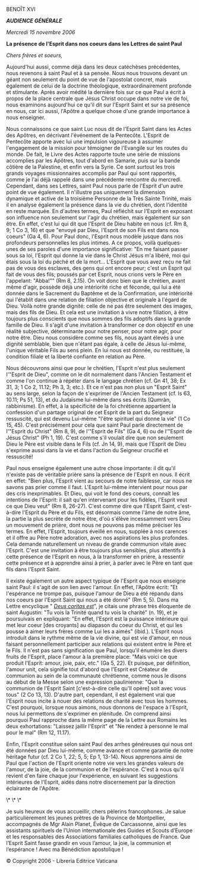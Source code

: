 BENOÎT XVI

***AUDIENCE GÉNÉRALE***

*Mercredi 15 novembre 2006*

**La présence de l'Esprit dans nos coeurs dans les Lettres de saint Paul**

*Chers frères et soeurs,*

Aujourd'hui aussi, comme déjà dans les deux catéchèses précédentes, nous revenons à saint Paul et à sa pensée. Nous nous trouvons devant un géant non seulement du point de vue de l'apostolat concret, mais également de celui de la doctrine théologique, extraordinairement profonde et stimulante. Après avoir médité la dernière fois sur ce que Paul a écrit à propos de la place centrale que Jésus Christ occupe dans notre vie de foi, nous examinons aujourd'hui ce qu'il dit sur l'Esprit Saint et sur sa présence en nous, car ici aussi, l'Apôtre a quelque chose d'une grande importance à nous enseigner.

Nous connaissons ce que saint Luc nous dit de l'Esprit Saint dans les Actes des Apôtres, en décrivant l'événement de la Pentecôte. L'Esprit de Pentecôte apporte avec lui une impulsion vigoureuse à assumer l'engagement de la mission pour témoigner de l'Evangile sur les routes du monde. De fait, le Livre des Actes rapporte toute une série de missions accomplies par les Apôtres, tout d'abord en Samarie, puis sur la bande côtière de la Palestine, et enfin vers la Syrie. Ce sont surtout les trois grands voyages missionnaires accomplis par Paul qui sont rapportés, comme je l'ai déjà rappelé dans une précédente rencontre du mercredi. Cependant, dans ses Lettres, saint Paul nous parle de l'Esprit d'un autre point de vue également. Il n'illustre pas uniquement la dimension dynamique et active de la troisième Personne de la Très Sainte Trinité, mais il en analyse également la présence dans la vie du chrétien, dont l'identité en reste marquée. En d'autres termes, Paul réfléchit sur l'Esprit en exposant son influence non seulement sur l'agir du chrétien, mais également sur son être. En effet, c'est lui qui dit que l'Esprit de Dieu habite en nous (cf. Rm 8, 9; 1 Co 3, 16) et que "envoyé par Dieu, l'Esprit de son Fils est dans nos coeurs" (Ga 4, 6). Pour Paul donc, l'Esprit nous modèle jusque dans nos profondeurs personnelles les plus intimes. A ce propos, voilà quelques-unes de ses paroles d'une importance significative: "En me faisant passer sous sa loi, l'Esprit qui donne la vie dans le Christ Jésus m'a libéré, moi qui étais sous la loi du péché et de la mort... L'Esprit que vous avez reçu ne fait pas de vous des esclaves, des gens qui ont encore peur; c'est un Esprit qui fait de vous des fils; poussés par cet Esprit, nous crions vers le Père en l'appelant: "Abba!"" (Rm 8, 2.15). On voit donc bien que le chrétien, avant même d'agir, possède déjà une intériorité riche et féconde, qui lui a été donnée dans le Sacrement du Baptême et de la Confirmation, une intériorité qui l'établit dans une relation de filiation objective et originale à l'égard de Dieu. Voilà notre grande dignité: celle de ne pas être seulement des images, mais des fils de Dieu. Et cela est une invitation à vivre notre filiation, à être toujours plus conscients que nous sommes des fils adoptifs dans la grande famille de Dieu. Il s'agit d'une invitation à transformer ce don objectif en une réalité subjective, déterminante pour notre penser, pour notre agir, pour notre être. Dieu nous considère comme ses fils, nous ayant élevés à une dignité semblable, bien que n'étant pas égale, à celle de Jésus lui-même, l'unique véritable Fils au sens plein. En lui nous est donnée, ou restituée, la condition filiale et la liberté confiante en relation au Père.

Nous découvrons ainsi que pour le chrétien, l'Esprit n'est plus seulement l'"Esprit de Dieu", comme on le dit normalement dans l'Ancien Testament et comme l'on continue à répéter dans le langage chrétien (cf. Gn 41, 38; Ex 31, 3; 1 Co 2, 11.12; Ph 3, 3; etc.). Et ce n'est pas non plus un "Esprit Saint" au sens large, selon la façon de s'exprimer de l'Ancien Testament (cf. Is 63, 10.11; Ps 51, 13), et du Judaïsme lui-même dans ses écrits (Qumràn, rabbinisme). En effet, à la spécificité de la foi chrétienne appartient la confession d'un partage original de cet Esprit de la part du Seigneur ressuscité, qui est devenu Lui-même "l'être spirituel qui donne la vie" (1 Co 15, 45). C'est précisément pour cela que saint Paul parle directement de l'"Esprit du Christ" (Rm 8, 9), de l'"Esprit de Fils" (Ga 4, 6) ou de l'"Esprit de Jésus Christ" (Ph 1, 19). C'est comme s'il voulait dire que non seulement Dieu le Père est visible dans le Fils (cf. Jn 14, 9), mais que l'Esprit de Dieu s'exprime aussi dans la vie et dans l'action du Seigneur crucifié et ressuscité!

Paul nous enseigne également une autre chose importante: il dit qu'il n'existe pas de véritable prière sans la présence de l'Esprit en nous. Il écrit en effet: "Bien plus, l'Esprit vient au secours de notre faiblesse, car nous ne savons pas prier comme il faut. L'Esprit lui-même intervient pour nous par des cris inexprimables. Et Dieu, qui voit le fond des coeurs, connaît les intentions de l'Esprit: il sait qu'en intervenant pour les fidèles, l'Esprit veut ce que Dieu veut" (Rm 8, 26-27). C'est comme dire que l'Esprit Saint, c'est-à-dire l'Esprit du Père et du Fils, est désormais comme l'âme de notre âme, la partie la plus secrète de notre être, d'où s'élève incessamment vers Dieu un mouvement de prière, dont nous ne pouvons pas même préciser les termes. En effet, l'Esprit, toujours éveillé en nous, supplée à nos carences et il offre au Père notre adoration, avec nos aspirations les plus profondes. Cela demande naturellement un niveau de grande communion vitale avec l'Esprit. C'est une invitation à être toujours plus sensibles, plus attentifs à cette présence de l'Esprit en nous, à la transformer en prière, à ressentir cette présence et à apprendre ainsi à prier, à parler avec le Père en tant que fils dans l'Esprit Saint.

Il existe également un autre aspect typique de l'Esprit que nous enseigne saint Paul: il s'agit de son lien avec l'amour. En effet, l'Apôtre écrit: "Et l'espérance ne trompe pas, puisque l'amour de Dieu a été répandu dans nos coeurs par l'Esprit Saint qui nous a été donné" (Rm 5, 5). Dans ma Lettre encyclique " *[Deus caritas est](/content/benedict-xvi/fr/encyclicals/documents/hf_ben-xvi_enc_20051225_deus-caritas-est.html)*", je citais une phrase très éloquente de saint Augustin: "Tu vois la Trinité quand tu vois la charité" (n. 19), et je poursuivais en expliquant: "En effet, l'Esprit est la puissance intérieure qui met leur coeur \[des croyants\] au diapason du coeur du Christ, et qui les pousse à aimer leurs frères comme Lui les a aimés" (ibid.). L'Esprit nous introduit dans le rythme même de la vie divine, qui est vie d'amour, en nous faisant personnellement participer aux relations qui existent entre le Père et le Fils. Il n'est pas sans signification que Paul, lorsqu'il énumère les divers fruits de l'Esprit, place l'amour à la première place: "Mais voici ce que produit l'Esprit: amour, joie, paix, etc." (Ga 5, 22). Et puisque, par définition, l'amour unit, cela signifie tout d'abord que l'Esprit est Créateur de communion au sein de la communauté chrétienne, comme nous le disons au début de la Messe selon une expression paulinienne: "Que la communion de l'Esprit Saint \[c'est-à-dire celle qu'Il opère\] soit avec vous tous" (2 Co 13, 13). D'autre part, cependant, il est également vrai que l'Esprit nous incite à nouer des relations de charité avec tous les hommes. C'est pourquoi, lorsque nous aimons, nous donnons de l'espace à l'Esprit, nous lui permettons de s'exprimer en plénitude. On comprend ainsi pourquoi Paul rapproche dans la même page de la Lettre aux Romains les deux exhortations: "Laissez jaillir l'Esprit" et "Ne rendez à personne le mal pour le mal" (Rm 12, 11.17).

Enfin, l'Esprit constitue selon saint Paul des arrhes généreuses qui nous ont été données par Dieu lui-même, comme avance et comme garantie de notre héritage futur (cf. 2 Co 1, 22; 5, 5; Ep 1, 13-14). Nous apprenons ainsi de Paul que l'action de l'Esprit oriente notre vie vers les grandes valeurs de l'amour, de la joie, de la communion et de l'espérance. C'est à nous qu'il revient d'en faire chaque jour l'expérience, en suivant les suggestions intérieures de l'Esprit, aidés dans notre discernement par la direction éclairante de l'Apôtre.

\\* \\* \\*

Je suis heureux de vous accueillir, chers pèlerins francophones. Je salue particulièrement les jeunes prêtres de la Province de Montpellier, accompagnés de Mgr Alain Planet, Évêque de Carcassonne, ainsi que les assistants spirituels de l’Union internationale des Guides et Scouts d’Europe et les responsables des Associations familiales catholiques de France. Que l’Esprit Saint fasse grandir en vous l’amour, la joie, la communion et l’espérance ! Avec ma Bénédiction apostolique !

© Copyright 2006 - Libreria Editrice Vaticana